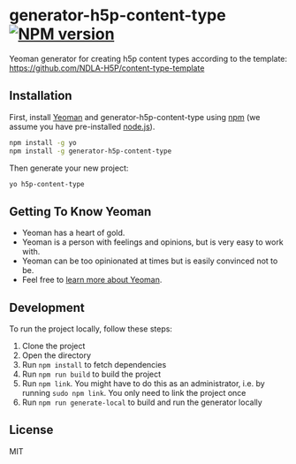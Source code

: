 # generator-h5p-content-type [![NPM version][npm-image]][npm-url]

Yeoman generator for creating h5p content types according to the template: <https://github.com/NDLA-H5P/content-type-template>

## Installation

First, install [Yeoman](https://yeoman.io) and generator-h5p-content-type using [npm](https://www.npmjs.com/) (we assume you have pre-installed [node.js](https://nodejs.org/)).

```bash
npm install -g yo
npm install -g generator-h5p-content-type
```

Then generate your new project:

```bash
yo h5p-content-type
```

## Getting To Know Yeoman

* Yeoman has a heart of gold.
* Yeoman is a person with feelings and opinions, but is very easy to work with.
* Yeoman can be too opinionated at times but is easily convinced not to be.
* Feel free to [learn more about Yeoman](https://yeoman.io/).

## Development

To run the project locally, follow these steps:

1. Clone the project
1. Open the directory
1. Run `npm install` to fetch dependencies
1. Run `npm run build` to build the project
1. Run `npm link`. You might have to do this as an administrator, i.e. by running `sudo npm link`. You only need to link the project once
1. Run `npm run generate-local` to build and run the generator locally

## License

MIT

[npm-image]: https://badge.fury.io/js/generator-h5p-content-type.svg
[npm-url]: https://npmjs.org/package/generator-h5p-content-type
